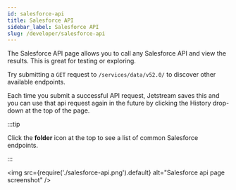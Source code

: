 ```yaml
---
id: salesforce-api
title: Salesforce API
sidebar_label: Salesforce API
slug: /developer/salesforce-api
---
```


The Salesforce API page allows you to call any Salesforce API and view the results. This is great for testing or exploring.

Try submitting a `GET` request to `/services/data/v52.0/` to discover other available endpoints.

Each time you submit a successful API request, Jetstream saves this and you can use that api request again in the future by clicking the History drop-down at the top of the page.

:::tip

Click the **folder** icon at the top to see a list of common Salesforce endpoints.

:::

<img src={require('./salesforce-api.png').default} alt="Salesforce api page screenshot" />

